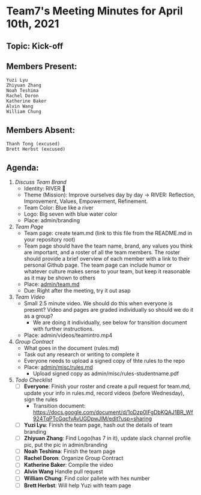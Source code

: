 # Team7's Meeting Minutes for April 10th, 2021

## Topic: Kick-off

## Members Present:
    Yuzi Lyu
    Zhiyuan Zhang
    Noah Teshima
    Rachel Doron
    Katherine Baker
    Alvin Wang
    William Chung

## Members Absent:
    Thanh Tong (excused)
    Brett Herbst (excused)

## Agenda:

1. _Discuss Team Brand_
    - Identity: RIVER 🌊
    - Theme (Mission): Improve ourselves day by day -> RIVER: Reflection, Improvement, Values, Empowerment, Refinement.
    - Team Color: Blue like a river
    - Logo: Big seven with blue water color
    - Place: admin/branding
2. _Team Page_
    - Team page: create team.md (link to this file from the README.md in your repository root)
    - Team page should have the team name, brand, any values you think are important, and a roster of all the team members.  The roster should provide a brief overview of each member with a link to their personal Github page. The team page can include humor or whatever culture makes sense to your team, but keep it reasonable as it may be shown to others
    - Place: [admin/team.md](cse110-w21-group7/admin/team.md)
    - Due: Right after the meeting, try it out asap
3. _Team Video_
    - Small 2.5 minute video. We should do this when everyone is present? Video and pages are graded individually so should we do it as a group?
        - We are doing it individually, see below for transition document with further instructions. 
    - Place: admin/videos/teamintro.mp4
4. _Group Contract_
    - What goes in the document (rules.md)
    - Task out any research or writing to complete it
    - Everyone needs to upload a signed copy of thte rules to the repo
    - Place: [admin/misc/rules.md](cse110-w21-group7/admin/misc/rules.md)
        - Upload signed copy as admin/misc/rules-studentname.pdf
5. _Todo Checklist_
    - [ ] **Everyone**: Finish your roster and create a pull request for team.md, update your info in rules.md, record videos (before Wednesday), sign the rules
        - Transition document: https://docs.google.com/document/d/1oDzp0IFgDbKQAJ1BR_Wf924TqPTcGqcfvAvUGDpwJlM/edit?usp=sharing 
    - [ ] **Yuzi Lyu**: Finish the team page, hash out the details of team branding
    - [ ] **Zhiyuan Zhang**: Find Logo(has 7 in it), update slack channel profile pic, put the pic in admin/branding
    - [ ] **Noah Teshima**: Finish the team page
    - [ ] **Rachel Doron**: Organize Group Contract
    - [ ] **Katherine Baker**: Compile the video
    - [ ] **Alvin Wang** Handle pull request
    - [ ] **William Chung**: Find color pallete with hex number
    - [ ] **Brett Herbst**: Will help Yuzi with team page
